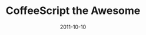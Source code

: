 ---
layout:       talk
title:        "CoffeeScript the Awesome"
location:     "DeveloperDeveloperDeveloper, Belfast"
date:         2011-10-10
presentation: "http://speakerdeck.com/u/kouphax/p/coffeescript-the-awesome"
---